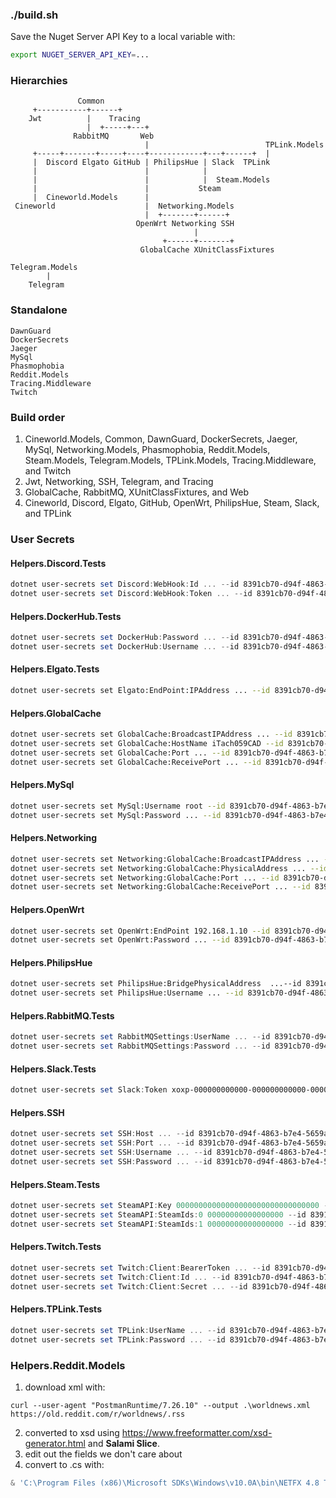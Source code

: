 ### ./build.sh ###
Save the Nuget Server API Key to a local variable with:
```bash
export NUGET_SERVER_API_KEY=...
```
### Hierarchies
```
               Common
     +-----------+------+
    Jwt          |    Tracing
                 |  +-----+---+
              RabbitMQ       Web
                              |                          TPLink.Models
     +-----+-------+-----+----+------------+---+------+  |
     |  Discord Elgato GitHub | PhilipsHue | Slack  TPLink
     |                        |            |
     |                        |            |  Steam.Models
     |                        |           Steam
     |  Cineworld.Models      |
 Cineworld                    |  Networking.Models
                              |  +-------+------+
                            OpenWrt Networking SSH
                                         |
                                  +------+-------+
                             GlobalCache XUnitClassFixtures

Telegram.Models
        |
    Telegram
```
### Standalone
```
DawnGuard
DockerSecrets
Jaeger
MySql
Phasmophobia
Reddit.Models
Tracing.Middleware
Twitch
```
### Build order
1. Cineworld.Models, Common, DawnGuard, DockerSecrets, Jaeger, MySql, Networking.Models, Phasmophobia, Reddit.Models, Steam.Models, Telegram.Models, TPLink.Models, Tracing.Middleware, and Twitch
1. Jwt, Networking, SSH, Telegram, and Tracing
1. GlobalCache, RabbitMQ, XUnitClassFixtures, and Web
1. Cineworld, Discord, Elgato, GitHub, OpenWrt, PhilipsHue, Steam, Slack, and TPLink
### User Secrets
#### Helpers.Discord.Tests
```powershell
dotnet user-secrets set Discord:WebHook:Id ... --id 8391cb70-d94f-4863-b7e4-5659af167bc6
dotnet user-secrets set Discord:WebHook:Token ... --id 8391cb70-d94f-4863-b7e4-5659af167bc6
```
#### Helpers.DockerHub.Tests
```powershell
dotnet user-secrets set DockerHub:Password ... --id 8391cb70-d94f-4863-b7e4-5659af167bc6
dotnet user-secrets set DockerHub:Username ... --id 8391cb70-d94f-4863-b7e4-5659af167bc6
```
#### Helpers.Elgato.Tests
```bash
dotnet user-secrets set Elgato:EndPoint:IPAddress ... --id 8391cb70-d94f-4863-b7e4-5659af167bc6
```
#### Helpers.GlobalCache
```bash
dotnet user-secrets set GlobalCache:BroadcastIPAddress ... --id 8391cb70-d94f-4863-b7e4-5659af167bc6
dotnet user-secrets set GlobalCache:HostName iTach059CAD --id 8391cb70-d94f-4863-b7e4-5659af167bc6
dotnet user-secrets set GlobalCache:Port ... --id 8391cb70-d94f-4863-b7e4-5659af167bc6
dotnet user-secrets set GlobalCache:ReceivePort ... --id 8391cb70-d94f-4863-b7e4-5659af167bc6
```
#### Helpers.MySql
```bash
dotnet user-secrets set MySql:Username root --id 8391cb70-d94f-4863-b7e4-5659af167bc6
dotnet user-secrets set MySql:Password ... --id 8391cb70-d94f-4863-b7e4-5659af167bc6
```
#### Helpers.Networking
```bash
dotnet user-secrets set Networking:GlobalCache:BroadcastIPAddress ... --id 8391cb70-d94f-4863-b7e4-5659af167bc6
dotnet user-secrets set Networking:GlobalCache:PhysicalAddress ... --id 8391cb70-d94f-4863-b7e4-5659af167bc6
dotnet user-secrets set Networking:GlobalCache:Port ... --id 8391cb70-d94f-4863-b7e4-5659af167bc6
dotnet user-secrets set Networking:GlobalCache:ReceivePort ... --id 8391cb70-d94f-4863-b7e4-5659af167bc6
```
#### Helpers.OpenWrt
```bash
dotnet user-secrets set OpenWrt:EndPoint 192.168.1.10 --id 8391cb70-d94f-4863-b7e4-5659af167bc6
dotnet user-secrets set OpenWrt:Password ... --id 8391cb70-d94f-4863-b7e4-5659af167bc6
```
#### Helpers.PhilipsHue
```bash
dotnet user-secrets set PhilipsHue:BridgePhysicalAddress  ...--id 8391cb70-d94f-4863-b7e4-5659af167bc6
dotnet user-secrets set PhilipsHue:Username ... --id 8391cb70-d94f-4863-b7e4-5659af167bc6
```
#### Helpers.RabbitMQ.Tests
```powershell
dotnet user-secrets set RabbitMQSettings:UserName ... --id 8391cb70-d94f-4863-b7e4-5659af167bc6
dotnet user-secrets set RabbitMQSettings:Password ... --id 8391cb70-d94f-4863-b7e4-5659af167bc6
```
#### Helpers.Slack.Tests
```powershell
dotnet user-secrets set Slack:Token xoxp-000000000000-000000000000-000000000000-00000000000000000000000000000000 --id 8391cb70-d94f-4863-b7e4-5659af167bc6
```
#### Helpers.SSH
```powershell
dotnet user-secrets set SSH:Host ... --id 8391cb70-d94f-4863-b7e4-5659af167bc6
dotnet user-secrets set SSH:Port ... --id 8391cb70-d94f-4863-b7e4-5659af167bc6
dotnet user-secrets set SSH:Username ... --id 8391cb70-d94f-4863-b7e4-5659af167bc6
dotnet user-secrets set SSH:Password ... --id 8391cb70-d94f-4863-b7e4-5659af167bc6
```
#### Helpers.Steam.Tests
```powershell
dotnet user-secrets set SteamAPI:Key 00000000000000000000000000000000 --id 8391cb70-d94f-4863-b7e4-5659af167bc6
dotnet user-secrets set SteamAPI:SteamIds:0 00000000000000000 --id 8391cb70-d94f-4863-b7e4-5659af167bc6
dotnet user-secrets set SteamAPI:SteamIds:1 00000000000000000 --id 8391cb70-d94f-4863-b7e4-5659af167bc6
```
#### Helpers.Twitch.Tests
```powershell
dotnet user-secrets set Twitch:Client:BearerToken ... --id 8391cb70-d94f-4863-b7e4-5659af167bc6
dotnet user-secrets set Twitch:Client:Id ... --id 8391cb70-d94f-4863-b7e4-5659af167bc6
dotnet user-secrets set Twitch:Client:Secret ... --id 8391cb70-d94f-4863-b7e4-5659af167bc6
```
#### Helpers.TPLink.Tests
```powershell
dotnet user-secrets set TPLink:UserName ... --id 8391cb70-d94f-4863-b7e4-5659af167bc6
dotnet user-secrets set TPLink:Password ... --id 8391cb70-d94f-4863-b7e4-5659af167bc6
```
### Helpers.Reddit.Models
1. download xml with:
```powesrhell
curl --user-agent "PostmanRuntime/7.26.10" --output .\worldnews.xml https://old.reddit.com/r/worldnews/.rss
```
2. converted to xsd using https://www.freeformatter.com/xsd-generator.html and **Salami Slice**.
1. edit out the fields we don't care about
1. convert to .cs with:
```powershell
& 'C:\Program Files (x86)\Microsoft SDKs\Windows\v10.0A\bin\NETFX 4.8 Tools\x64\xsd.exe' .\worldnews.xsd  /classes /fields /namespace:Helpers.Reddit.Models /out:.
```
